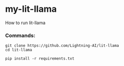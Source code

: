 # my-lit-llama
How to run lit-llama

### Commands:

```
git clone https://github.com/Lightning-AI/lit-llama
cd lit-llama
```
```
pip install -r requirements.txt
```
